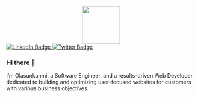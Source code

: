 <div id="header" align="center">
  <img src="https://giphy.com/stickers/armis-group-transparent-0lfqHNZwWM1hOvJ9CX/giphy.gif" width="100"/>
</div>

<div id="badges">
  <a href="www.linkedin.com/in/fabusuyi-olasunkanmi">
    <img src="https://img.shields.io/badge/LinkedIn-blue?style=for-the-badge&logo=linkedin&logoColor=white" alt="LinkedIn Badge"/>
  <a href="https//twitter.com/techguy_daveed">
    <img src="https://img.shields.io/badge/Twitter-blue?style=for-the-badge&logo=twitter&logoColor=white" alt="Twitter Badge"/>
  </a>
</div>

### Hi there 👋

I’m Olasunkanmi, a Software Engineer, and a results-driven Web Developer dedicated to building and optimizing user-focused websites for customers with various business objectives.

